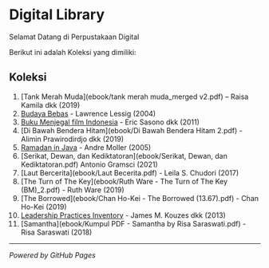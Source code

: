 # Digital Library

Selamat Datang di Perpustakaan Digital

Berikut ini adalah Koleksi yang dimiliki:

## Koleksi
1. [Tank Merah Muda](ebook/tank merah muda_merged v2.pdf) – Raisa Kamila dkk (2019) 
2. [Budaya Bebas](ebook/budaya-bebas.pdf) - Lawrence Lessig (2004)
3. [Buku Menjegal film Indonesia](ebook/buku_menjegal-film-indonesia_final.pdf) - Eric Sasono dkk (2011)
4. [Di Bawah Bendera Hitam](ebook/Di Bawah Bendera Hitam 2.pdf) - Alimin Prawirodirdjo dkk (2019)
5. [Ramadan in Java](ebook/Ramadan_in_Java_The_Joy_and_Jihad_of_Rit-2.pdf) - Andre Moller (2005)
6. [Serikat, Dewan, dan Kediktatoran](ebook/Serikat, Dewan, dan Kediktatoran.pdf) Antonio Gramsci (2021)
7. [Laut Bercerita](ebook/Laut Becerita.pdf) - Leila S. Chudori (2017)
8. [The Turn of The Key](ebook/Ruth Ware - The Turn of The Key (BM)_2.pdf) - Ruth Ware (2019)
9. [The Borrowed](ebook/Chan Ho-Kei - The Borrowed (13.67).pdf) - Chan Ho-Kei (2019)
10. [Leadership Practices Inventory](ebook/lpi-dp_book.pdf) - James M. Kouzes dkk (2013)
11. [Samantha](ebook/Kumpul PDF - Samantha by Risa Saraswati.pdf) - Risa Saraswati (2018)

---

*Powered by GitHub Pages*
